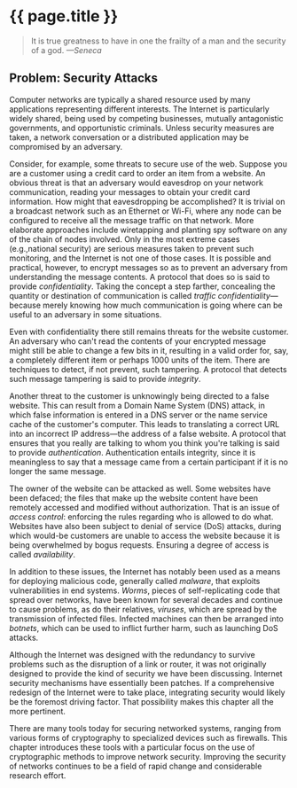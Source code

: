 # {{ page.title }}

> It is true greatness to have in one the frailty of a man and the
> security of a god. *—Seneca*

## Problem: Security Attacks

Computer networks are typically a shared resource used by many
applications representing different interests. The Internet is
particularly widely shared, being used by competing businesses, mutually
antagonistic governments, and opportunistic criminals. Unless security
measures are taken, a network conversation or a distributed application
may be compromised by an adversary.

Consider, for example, some threats to secure use of the web.
Suppose you are a customer using a credit card to order an item from a
website. An obvious threat is that an adversary would eavesdrop on your
network communication, reading your messages to obtain your credit card
information. How might that eavesdropping be accomplished? It is trivial
on a broadcast network such as an Ethernet or Wi-Fi, where any node can be
configured to receive all the message traffic on that network. More
elaborate approaches include wiretapping and planting spy software on
any of the chain of nodes involved. Only in the most extreme cases
(e.g.,national security) are serious measures taken to prevent such
monitoring, and the Internet is not one of those cases. It is possible
and practical, however, to encrypt messages so as to prevent an
adversary from understanding the message contents. A protocol that does
so is said to provide *confidentiality*. Taking the concept a step
farther, concealing the quantity or destination of communication is
called *traffic confidentiality*—because merely knowing how much
communication is going where can be useful to an adversary in some
situations.

Even with confidentiality there still remains threats for the website
customer. An adversary who can't read the contents of your encrypted
message might still be able to change a few bits in it, resulting in a
valid order for, say, a completely different item or perhaps 1000 units
of the item. There are techniques to detect, if not prevent, such
tampering. A protocol that detects such message tampering is said to
provide *integrity*.

Another threat to the customer is unknowingly being directed to a false
website. This can result from a Domain Name System (DNS) attack, in
which false information is entered in a DNS server or the name service
cache of the customer's computer. This leads to translating a correct
URL into an incorrect IP address—the address of a false website. A
protocol that ensures that you really are talking to whom you think
you're talking is said to provide *authentication*. Authentication
entails integrity, since it is meaningless to say that a message came
from a certain participant if it is no longer the same message.

The owner of the website can be attacked as well. Some websites have
been defaced; the files that make up the website content have been
remotely accessed and modified without authorization. That is an issue
of *access control*: enforcing the rules regarding who is allowed to do
what. Websites have also been subject to denial of service (DoS)
attacks, during which would-be customers are unable to access the
website because it is being overwhelmed by bogus requests. Ensuring a
degree of access is called *availability*.

In addition to these issues, the Internet has notably been used as a
means for deploying malicious code, generally called *malware*, that
exploits vulnerabilities in end systems. *Worms*, pieces of
self-replicating code that spread over networks, have been known for
several decades and continue to cause problems, as do their relatives,
*viruses*, which are spread by the transmission of infected
files. Infected machines can then be arranged into *botnets*, which
can be used to inflict further harm, such as launching DoS attacks.

Although the Internet was designed with the redundancy to survive
problems such as the disruption of a link or router, it was not
originally designed to provide the kind of security we have been
discussing. Internet security mechanisms have essentially been patches.
If a comprehensive redesign of the Internet were to take place,
integrating security would likely be the foremost driving factor. That
possibility makes this chapter all the more pertinent.

There are many tools today for securing networked systems, ranging from
various forms of cryptography to specialized devices such as firewalls.
This chapter introduces these tools with a
particular focus on the use of cryptographic methods to improve network
security. Improving the security of networks continues to be a field of
rapid change and considerable research effort.
